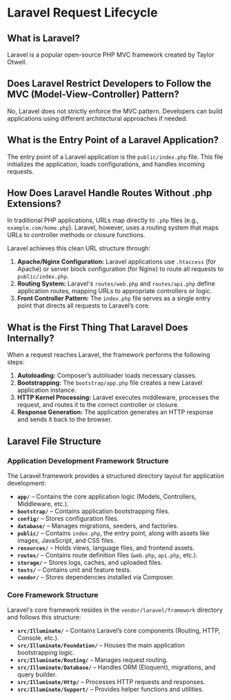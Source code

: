 # Laravel Request Lifecycle

## What is Laravel?
Laravel is a popular open-source PHP MVC framework created by Taylor Otwell.

## Does Laravel Restrict Developers to Follow the MVC (Model-View-Controller) Pattern?
No, Laravel does not strictly enforce the MVC pattern. Developers can build applications using different architectural approaches if needed.

## What is the Entry Point of a Laravel Application?
The entry point of a Laravel application is the `public/index.php` file. This file initializes the application, loads configurations, and handles incoming requests.

## How Does Laravel Handle Routes Without .php Extensions?
In traditional PHP applications, URLs map directly to `.php` files (e.g., `example.com/home.php`). Laravel, however, uses a routing system that maps URLs to controller methods or closure functions.

Laravel achieves this clean URL structure through:
1. **Apache/Nginx Configuration:** Laravel applications use `.htaccess` (for Apache) or server block configuration (for Nginx) to route all requests to `public/index.php`.
2. **Routing System:** Laravel's `routes/web.php` and `routes/api.php` define application routes, mapping URLs to appropriate controllers or logic.
3. **Front Controller Pattern:** The `index.php` file serves as a single entry point that directs all requests to Laravel’s core.

## What is the First Thing That Laravel Does Internally?
When a request reaches Laravel, the framework performs the following steps:
1. **Autoloading:** Composer’s autoloader loads necessary classes.
2. **Bootstrapping:** The `bootstrap/app.php` file creates a new Laravel application instance.
3. **HTTP Kernel Processing:** Laravel executes middleware, processes the request, and routes it to the correct controller or closure.
4. **Response Generation:** The application generates an HTTP response and sends it back to the browser.

## Laravel File Structure

### Application Development Framework Structure
The Laravel framework provides a structured directory layout for application development:

- **`app/`** – Contains the core application logic (Models, Controllers, Middleware, etc.).
- **`bootstrap/`** – Contains application bootstrapping files.
- **`config/`** – Stores configuration files.
- **`database/`** – Manages migrations, seeders, and factories.
- **`public/`** – Contains `index.php`, the entry point, along with assets like images, JavaScript, and CSS files.
- **`resources/`** – Holds views, language files, and frontend assets.
- **`routes/`** – Contains route definition files (`web.php`, `api.php`, etc.).
- **`storage/`** – Stores logs, caches, and uploaded files.
- **`tests/`** – Contains unit and feature tests.
- **`vendor/`** – Stores dependencies installed via Composer.

### Core Framework Structure
Laravel's core framework resides in the `vendor/laravel/framework` directory and follows this structure:

- **`src/Illuminate/`** – Contains Laravel’s core components (Routing, HTTP, Console, etc.).
- **`src/Illuminate/Foundation/`** – Houses the main application bootstrapping logic.
- **`src/Illuminate/Routing/`** – Manages request routing.
- **`src/Illuminate/Database/`** – Handles ORM (Eloquent), migrations, and query builder.
- **`src/Illuminate/Http/`** – Processes HTTP requests and responses.
- **`src/Illuminate/Support/`** – Provides helper functions and utilities.


